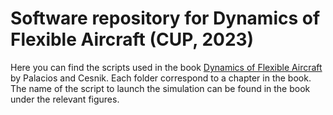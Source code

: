 # Software repository for Dynamics of Flexible Aircraft (CUP, 2023)
Here you can find the scripts used in the book [Dynamics of Flexible Aircraft](https://www.cambridge.org/9781108420600) by Palacios and Cesnik.
Each folder correspond to a chapter in the book. The name of the script to launch the simulation can be found in the book under the relevant figures.
